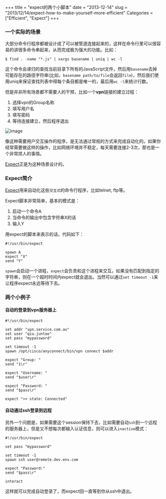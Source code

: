 +++
title = "expect的两个小脚本"
date = "2013-12-14"
slug = "2013/12/14/expect-how-to-make-yourself-more-efficient"
Categories = ["Efficient", "Expect"]
+++

### 一个实际的场景

大部分命令行程序都被设计成了可以被管道连接起来的，这样在命令行里可以很容易的讲很多命令串起来，从而完成极为强大的功能。比如：

```
$ find . -name "*.js" | xargs basename | uniq | wc -l
```

这个命令会递归的查找当前目录下所有的JavaScript文件，然后用`basename`去掉可能存在的路径字符串(比如，`basename path/to/file`会返回`file`)，然后我们使用uniq来保证查找列表中得每个条目都是唯一的，最后用`wc -l`来统计行数。

但是并非所有场景都不需要人的干预，比如一个**vpn**链接的建立过程：

1. 选择vpn的Group名称
2. 填写用户名
3. 填写密码
4. 等待连接建立，然后程序退出

![image](/images/2013/12/vpnlogin.png)

像这种需要用户交互操作的程序，是无法通过常规的方式来完成自动化的。如果你经常需要做这样的操作，比如网络环境并不稳定，每天需要连接2-3次，那也是一个非常烦人的事情。

[Expect](http://expect.sourceforge.net/)正是为这种场景设计的。

### Expect简介

[Expect](http://expect.sourceforge.net/)用来自动化这些`交互式`的命令行程序，比如telnet, ftp等。

Expect脚本非常简单，基本的模式是：

1. 启动一个命令A
2. 当命令的输出中包含字符串X的话
3. 输入Y

用expect的脚本来表示的话，代码如下：

```
#!/usr/bin/expect

spawn A
expect "X"
send "Y"
```

`spawn`会启动一个进程，`expect`会负责和这个进程来交互。如果没有匹配到指定的字符串，则在一个超时时间内expect就会退出。当然可以通过`set timeout -1`来让程序expect永远等待下去。

### 两个小例子
#### 自动的登录到vpn服务器上

```
#!/usr/bin/expect

set addr "vpn.service.com.au"
set user "qiu.juntao"
set pass "mypassword"

set timeout -1 
spawn /opt/cisco/anyconnect/bin/vpn connect $addr

expect "Group: "
send "1\r"

expect "Username: " 
send "$user\r"

expect "Password: " 
send "$pass\r"

expect ">> state: Connected"
```

#### 自动通过ssh登录到远程

另外一个问题是，如果需要这个session保持下去，比如需要自动`ssh`到一个远程的服务器上，但是又不想每次都输入认证信息，则可以进入`inactive`模式：

```
#!/usr/bin/expect

set pass "mypassword"

set timeout -1 
spawn ssh user@remote.dev.env.com

expect "Password:"
send "$pass\r"

interact
```

这样就可以完成自动登录了，而expect回一直等到你从ssh中退出。
